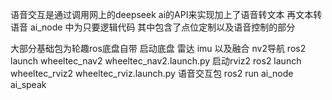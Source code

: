 语音交互是通过调用网上的deepseek ai的API来实现加上了语音转文本 再文本转语音
ai_node  中为只要逻辑代码 其中包含了点位定制以及语音控制的部分

大部分基础包为轮趣ros底盘自带
启动底盘 雷达 imu 以及融合 nv2导航
ros2 launch wheeltec_nav2 wheeltec_nav2.launch.py
启动rviz2 
ros2 launch wheeltec_rviz2 wheeltec_rviz.launch.py
语音交互包
ros2 run ai_node ai_speak

